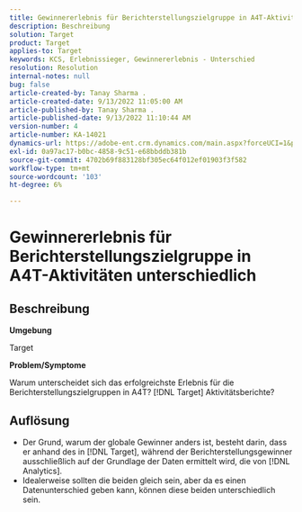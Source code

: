 ```yaml
---
title: Gewinnererlebnis für Berichterstellungszielgruppe in A4T-Aktivitäten unterschiedlich
description: Beschreibung
solution: Target
product: Target
applies-to: Target
keywords: KCS, Erlebnissieger, Gewinnererlebnis - Unterschied
resolution: Resolution
internal-notes: null
bug: false
article-created-by: Tanay Sharma .
article-created-date: 9/13/2022 11:05:00 AM
article-published-by: Tanay Sharma .
article-published-date: 9/13/2022 11:10:44 AM
version-number: 4
article-number: KA-14021
dynamics-url: https://adobe-ent.crm.dynamics.com/main.aspx?forceUCI=1&pagetype=entityrecord&etn=knowledgearticle&id=9227aee8-5333-ed11-9db1-002248086735
exl-id: 0a97ac17-b0bc-4858-9c51-e68bbddb381b
source-git-commit: 4702b69f883128bf305ec64f012ef01903f3f582
workflow-type: tm+mt
source-wordcount: '103'
ht-degree: 6%

---
```


# Gewinnererlebnis für Berichterstellungszielgruppe in A4T-Aktivitäten unterschiedlich

## Beschreibung


<b>Umgebung</b>

Target



<b>Problem/Symptome</b>

Warum unterscheidet sich das erfolgreichste Erlebnis für die Berichterstellungszielgruppen in A4T? [!DNL Target] Aktivitätsberichte?




## Auflösung


- Der Grund, warum der globale Gewinner anders ist, besteht darin, dass er anhand des in [!DNL Target], während der Berichterstellungsgewinner ausschließlich auf der Grundlage der Daten ermittelt wird, die von [!DNL Analytics].
- Idealerweise sollten die beiden gleich sein, aber da es einen Datenunterschied geben kann, können diese beiden unterschiedlich sein.
